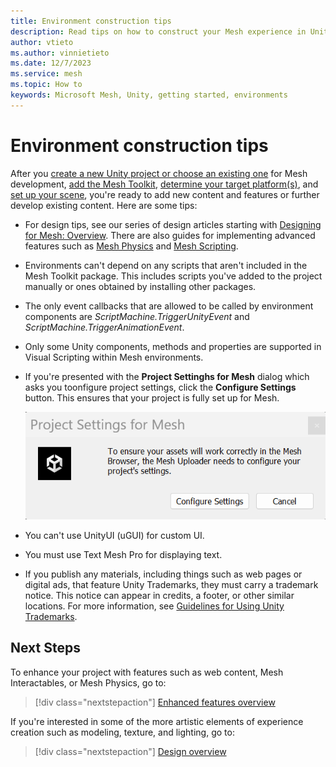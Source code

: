 ```yaml
---
title: Environment construction tips
description: Read tips on how to construct your Mesh experience in Unity.
author: vtieto
ms.author: vinnietieto
ms.date: 12/7/2023
ms.service: mesh
ms.topic: How to
keywords: Microsoft Mesh, Unity, getting started, environments
---
```


# Environment construction tips

After you [create a new Unity project or choose an existing one](./create-a-new-project-or-update.md) for Mesh development, [add the Mesh Toolkit](./add-the-mesh-toolkit-package.md), [determine your target platform(s)](./build-for-single-and-multiple-platforms.md), and [set up your scene](./set-up-your-scene.md), you're ready to add new content and features or further develop existing content. Here are some tips:

- For design tips, see our series of design articles starting with [Designing for Mesh: Overview](../../develop/design/overview.md). There are also guides for implementing advanced features such as [Mesh Physics](../enhance-your-environment/physics/mesh-physics-overview.md) and [Mesh Scripting](../../develop/script-your-scene-logic/mesh-scripting-overview.md).

- Environments can't depend on any scripts that aren't included in the Mesh Toolkit package. This includes scripts you've added to the project manually or ones obtained by installing other packages.

- The only event callbacks that are allowed to be called by environment components are _ScriptMachine.TriggerUnityEvent_ and _ScriptMachine.TriggerAnimationEvent_.

- Only some Unity components, methods and properties are supported in Visual Scripting within Mesh environments.

- If you're presented with the **Project Settinghs for Mesh** dialog which asks you toonfigure project settings, click the **Configure Settings** button. This ensures that your project is fully set up for Mesh.

    ![A screenshot of Project Settings for Mesh button which enables you to fully set up your project for Mesh.](../../media/build-your-basic-environment/004-project-settings-for-mesh-dialog.png)

- You can't use UnityUI (uGUI) for custom UI.

- You must use Text Mesh Pro for displaying text.

- If you publish any materials, including things such as web pages or digital ads, that feature Unity Trademarks, they must carry a trademark notice. This notice can appear in credits, a footer, or other similar locations. For more information, see [Guidelines for Using Unity Trademarks](https://unity.com/legal/branding-trademarks).

## Next Steps

To enhance your project with features such as web content, Mesh Interactables, or Mesh Physics, go to:

> [!div class="nextstepaction"]
> [Enhanced features overview](../enhance-your-environment/enhanced-features-overview.md)

If you're interested in some of the more artistic elements of experience creation such as modeling, texture, and lighting, go to:

> [!div class="nextstepaction"]
> [Design overview](../design/overview.md)
